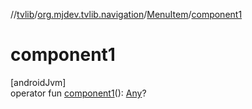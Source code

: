//[tvlib](../../../index.md)/[org.mjdev.tvlib.navigation](../index.md)/[MenuItem](index.md)/[component1](component1.md)

# component1

[androidJvm]\
operator fun [component1](component1.md)(): [Any](https://kotlinlang.org/api/latest/jvm/stdlib/kotlin/-any/index.html)?
